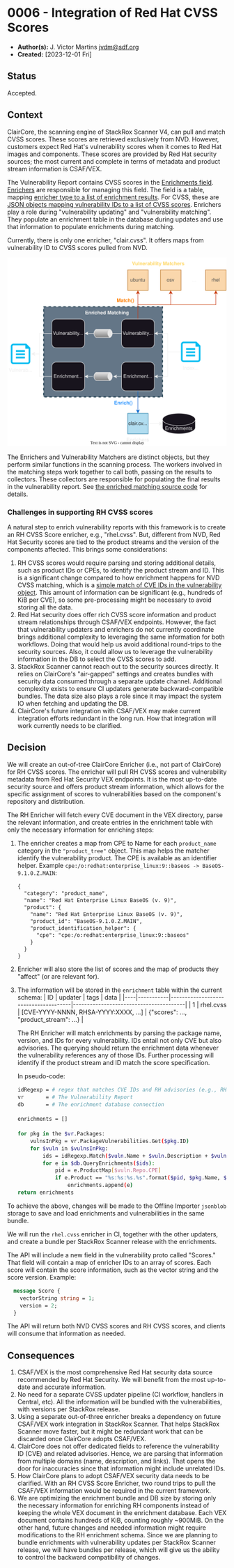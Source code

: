 # 0006 - Integration of Red Hat CVSS Scores

- **Author(s):** J. Victor Martins <jvdm@sdf.org>
- **Created:** [2023-12-01 Fri]

## Status

Accepted.

## Context

ClairCore, the scanning engine of StackRox Scanner V4, can pull and match CVSS scores.  These scores are retrieved exclusively from NVD.  However, customers expect Red Hat's vulnerability scores when it comes to Red Hat images and components.  These scores are provided by Red Hat security sources; the most current and complete in terms of metadata and product stream information is CSAF/VEX.

The Vulnerability Report contains CVSS scores in the [Enrichments field][1].  [Enrichers][2] are responsible for managing this field.  The field is a table, mapping [enricher type to a list of enrichment results][3].  For CVSS, these are [JSON objects mapping vulnerability IDs to a list of CVSS scores][4].  Enrichers play a role during "vulnerability updating" and "vulnerability matching".  They populate an enrichment table in the database during updates and use that information to populate enrichments during matching.

[1]: https://github.com/quay/claircore/blob/faffb8e880263171ca9b54dc2f5609547e53cbb7/vulnerabilityreport.go#L23
[2]: https://github.com/quay/claircore/blob/faffb8e880263171ca9b54dc2f5609547e53cbb7/libvuln/driver/enrichment.go#L75
[3]: https://github.com/quay/claircore/blob/faffb8e880263171ca9b54dc2f5609547e53cbb7/internal/matcher/match.go#L184-L191
[4]: https://github.com/quay/claircore/blob/faffb8e880263171ca9b54dc2f5609547e53cbb7/enricher/cvss/cvss.go#L269

Currently, there is only one enricher, "clair.cvss".  It offers maps from vulnerability ID to CVSS scores pulled from NVD.

![](images/claircore-matching.svg)

The Enrichers and Vulnerability Matchers are distinct objects, but they perform similar functions in the scanning process. The workers involved in the matching steps work together to call both, passing on the results to collectors.  These collectors are responsible for populating the final results in the vulnerability report.  See [the enriched matching source code](https://github.com/quay/claircore/blob/9cca6fecc233483e0435978715173a151a8455e1/internal/matcher/match.go#L92) for details.

### Challenges in supporting RH CVSS scores

A natural step to enrich vulnerability reports with this framework is to create an RH CVSS Score enricher, e.g., "rhel.cvss".  But, different from NVD, Red Hat Security scores are tied to the product streams and the version of the components affected.  This brings some considerations:

1.  RH CVSS scores would require parsing and storing additional details, such as product IDs or CPEs, to identify the product stream and ID.  This is a significant change compared to how enrichment happens for NVD CVSS matching, which is a  [simple match of CVE IDs in the vulnerability object](https://github.com/quay/claircore/blob/faffb8e880263171ca9b54dc2f5609547e53cbb7/enricher/cvss/cvss.go#L276-L284).  This amount of information can be significant (e.g., hundreds of KiB per CVE), so some pre-processing might be necessary to avoid storing all the data.
2.  Red Hat security does offer rich CVSS score information and product stream relationships through CSAF/VEX endpoints.  However, the fact that vulnerability updaters and enrichers do not currently coordinate brings additional complexity to leveraging the same information for both workflows.  Doing that would help us avoid additional round-trips to the security sources.  Also, it could allow us to leverage the vulnerability information in the DB to select the CVSS scores to add.
3.  StackRox Scanner cannot reach out to the security sources directly.  It relies on ClairCore's "air-gapped" settings and creates bundles with security data consumed through a separate update channel.  Additional complexity exists to ensure CI updaters generate backward-compatible bundles.  The data size also plays a role since it may impact the system IO when fetching and updating the DB.
4.  ClairCore's future integration with CSAF/VEX may make current integration efforts redundant in the long run.  How that integration will work currently needs to be clarified.

## Decision

We will create an out-of-tree ClairCore Enricher (i.e., not part of ClairCore) for RH CVSS scores.  The enricher will pull RH CVSS scores and vulnerability metadata from Red Hat Security VEX endpoints.  It is the most up-to-date security source and offers product stream information, which allows for the specific assignment of scores to vulnerabilities based on the component's repository and distribution.

The RH Enricher will fetch every CVE document in the VEX directory, parse the relevant information, and create entries in the enrichment table with only the necessary information for enriching steps:

1.  The enricher creates a map from CPE to Name for each `product_name` category in the `"product_tree"` object. This map helps the matcher identify the vulnerability product. The CPE is available as an identifier helper.  Example `cpe:/o:redhat:enterprise_linux:9::baseos -> BaseOS-9.1.0.Z.MAIN`:
    ```
    {
      "category": "product_name",
      "name": "Red Hat Enterprise Linux BaseOS (v. 9)",
      "product": {
        "name": "Red Hat Enterprise Linux BaseOS (v. 9)",
        "product_id": "BaseOS-9.1.0.Z.MAIN",
        "product_identification_helper": {
          "cpe": "cpe:/o:redhat:enterprise_linux:9::baseos"
        }
      }
    }
    ```
2.  Enricher will also store the list of scores and the map of products they "affect" (or are relevant for).
3.  The information will be stored in the `enrichment` table within the current schema:
    | ID | updater   | tags                                 | data                                   |
    |----|-----------|--------------------------------------|----------------------------------------|
    |  1 | rhel.cvss | [CVE-YYYY-NNNN, RHSA-YYYY:XXXX, ...] | {"scores": ..., "product_stream": ...} |

    The RH Enricher will match enrichments by parsing the package name, version, and IDs for every vulnerability.  IDs entail not only CVE but also advisories.  The querying should return the enrichment data whenever the vulnerability references any of those IDs.  Further processing will identify if the product stream and ID match the score specification.

    In pseudo-code:

    ```bash
    idRegexp = # regex that matches CVE IDs and RH advisories (e.g., RHSA)
    vr       = # The Vulnerability Report
    db       = # The enrichment database connection

    enrichments = []

    for pkg in the $vr.Packages:
        vulnsInPkg = vr.PackageVulnerabilities.Get($pkg.ID)
        for $vuln in $vulnsInPkg:
            ids = idRegexp.Match($vuln.Name + $vuln.Description + $vuln.Links)
            for e in $db.QueryEnrichments($ids):
                pid = e.ProductMap[$vuln.Repo.CPE]
                if e.Product == "%s:%s:%s.%s".format($pid, $pkg.Name, $pkg.Version, $pkg.Arch):
                    enrichments.append(e)
    return enrichments
    ```

To achieve the above, changes will be made to the Offline Importer `jsonblob` storage to save and load enrichments and vulnerabilities in the same bundle.

We will run the `rhel.cvss` enricher in CI, together with the other updaters, and create a bundle per StackRox Scanner release with the enrichments.

The API will include a new field in the vulnerability proto called "Scores."  That field will contain a map of enricher IDs to an array of scores.  Each score will contain the score information, such as the vector string and the score version.  Example:

```protobuf
  message Score {
    vectorString string = 1;
    version = 2;
  }
```

The API will return both NVD CVSS scores and RH CVSS scores, and clients will consume that information as needed.

## Consequences

1.  CSAF/VEX is the most comprehensive Red Hat security data source recommended by Red Hat Security.  We will benefit from the most up-to-date and accurate information. 
2.  No need for a separate CVSS updater pipeline (CI workflow, handlers in Central, etc).  All the information will be bundled with the vulnerabilities, with versions per StackRox release.
2.  Using a separate out-of-three enricher breaks a dependency on future CSAF/VEX work integration in StackRox Scanner.  That helps StackRox Scanner move faster, but it might be redundant work that can be discarded once ClairCore adopts CSAF/VEX.
3.  ClairCore does not offer dedicated fields to reference the vulnerability ID (CVE) and related advisories.  Hence, we are parsing that information from multiple domains (name, description, and links).  That opens the door for inaccuracies since that information might include unrelated IDs.
4.  How ClairCore plans to adopt CSAF/VEX security data needs to be clarified.  With an RH CVSS Score Enricher, two round trips to pull the CSAF/VEX information would be required in the current framework.
5.  We are optimizing the enrichment bundle and DB size by storing only the necessary information for enriching RH components instead of keeping the whole VEX document in the enrichment database.  Each VEX document contains hundreds of KiB, counting roughly ~900MiB.  On the other hand, future changes and needed information might require modifications to the RH enrichment schema.  Since we are planning to bundle enrichments with vulnerability updates per StackRox Scanner release, we will have bundles per release, which will give us the ability to control the backward compatibility of changes.
